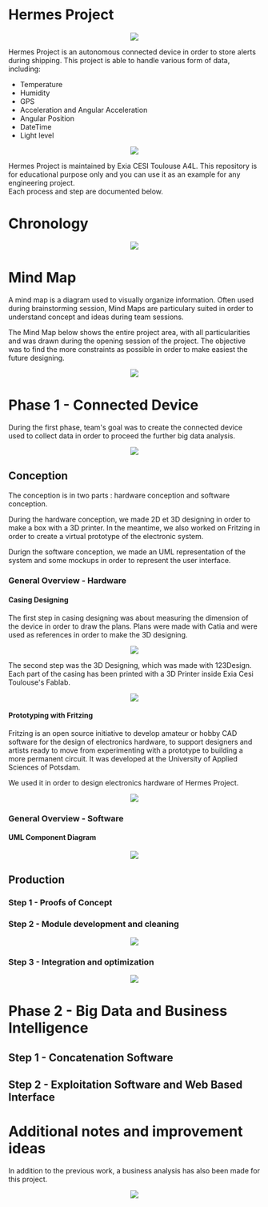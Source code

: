<h1>Hermes Project</h1>

<p align="center"><img src="https://cloud.githubusercontent.com/assets/11026659/16308198/54ea414a-3964-11e6-9d4b-2ba3543733ee.jpg" /></p>

<p>Hermes Project is an autonomous connected device in order to store alerts during shipping.
This project is able to handle various form of data, including:</p>

- Temperature
- Humidity
- GPS
- Acceleration and Angular Acceleration
- Angular Position
- DateTime
- Light level

<p align="center"><img src="https://cloud.githubusercontent.com/assets/11026659/16308423/316115ea-3965-11e6-9005-b7155d6840fd.png" /></p>

<p>Hermes Project is maintained by Exia CESI Toulouse A4L.
This repository is for educational purpose only and you can use it as an example for any
engineering project. <br /> Each process and step are documented below.</p>

# Chronology

<p align="center"><img src="https://cloud.githubusercontent.com/assets/11026659/16318978/9802e5cc-3991-11e6-81d7-3761500a6dd6.png" /></p>

# Mind Map

<p>A mind map is a diagram used to visually organize information.
Often used during brainstorming session, Mind Maps are particulary suited in order to understand
concept and ideas during team sessions. </p>

<p>The Mind Map below shows the entire project area, with all particularities and was drawn during the opening
session of the project. The objective was to find the more constraints as possible in order to make easiest the future designing.</p>

<p align="center"><img src="https://cloud.githubusercontent.com/assets/11026659/16319468/c1ce39f4-3993-11e6-8445-64abb2495414.png" /></p>

# Phase 1 - Connected Device 

During the first phase, team's goal was to create the connected device used to collect data in order to proceed the further big data analysis.

<p align="center"><img src="https://cloud.githubusercontent.com/assets/11026659/16190604/6f799622-36e0-11e6-8e90-47059148459a.png" /></p>

## Conception

The conception is in two parts : hardware conception and software conception.

During the hardware conception, we made 2D et 3D designing in order to make a box with a 3D printer. In the meantime, we also worked on Fritzing in order to create a virtual prototype of the electronic system.

Durign the software conception, we made an UML representation of the system and some mockups in order to represent the user interface.

### General Overview - Hardware

#### Casing Designing

The first step in casing designing was about measuring the dimension of the device in order to draw the plans.
Plans were made with Catia and were used as references in order to make the 3D designing.

<p align="center"><img src="https://cloud.githubusercontent.com/assets/11026659/16233852/fba02162-37cf-11e6-8098-4db12e32b809.jpg" /></p>

The second step was the 3D Designing, which was made with 123Design.
Each part of the casing has been printed with a 3D Printer inside Exia Cesi Toulouse's Fablab.

<p align="center"><img src="https://cloud.githubusercontent.com/assets/11026659/16321556/d1ed9f96-399d-11e6-9d2b-f47db18e98ae.png" /></p>

#### Prototyping with Fritzing

Fritzing is an open source initiative to develop amateur or hobby CAD software for the design of electronics hardware, to support designers and artists ready to move from experimenting with a prototype to building a more permanent circuit. It was developed at the University of Applied Sciences of Potsdam.

We used it in order to design electronics hardware of Hermes Project.

<p align="center"><img src="https://cloud.githubusercontent.com/assets/11026659/16234120/cedd3722-37d0-11e6-8bb0-04d2fe67dd39.png" /></p>

### General Overview - Software

#### UML Component Diagram

<p align="center"><img src="https://cloud.githubusercontent.com/assets/11026659/16233778/c7598204-37cf-11e6-8e46-18837fe142e8.png" /></p>

## Production

### Step 1 - Proofs of Concept

### Step 2 - Module development and cleaning

<p align="center"><img src="https://cloud.githubusercontent.com/assets/11026659/16233777/c7594578-37cf-11e6-876c-b93a359413e6.png"/></p>

### Step 3 - Integration and optimization

<p align="center"><img src="https://cloud.githubusercontent.com/assets/11026659/16233779/c76849d8-37cf-11e6-98d1-e3766d274eb1.png"/></p>

# Phase 2 - Big Data and Business Intelligence

## Step 1 - Concatenation Software

## Step 2 - Exploitation Software and Web Based Interface

# Additional notes and improvement ideas

In addition to the previous work, a business analysis has also been made for this project.

<p align="center"><img src="https://cloud.githubusercontent.com/assets/9677426/16322531/fca4a832-39a3-11e6-9241-30044945a71f.png"/></p>


